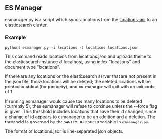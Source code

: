 ES Manager
----------

esmanager.py is a script which syncs locations from the [locations-api][]
to an elasticsearch cluster.

[locations-api]: https://github.com/osu-mist/locations-api

### Example

    python3 esmanager.py -i locations -t locations locations.json

This command reads locations from locations.json and uploads theme to the
elasticsearch instance at localhost, using index "locations" and document type
"locations".

If there are any locations on the elasticsearch server that are not present
in the json file, those locations will be deleted; the deleted locations will
be printed to stdout (for posterity), and es-manager will exit with an exit
code of 1.

If running esmanager would cause too many locations to be deleted (currently 5),
then esmanager will refuse to continue unless the --force flag is given. 
This threshold includes locations that have their id changed, since a change of id
appears to esmanager to be an addition and a deletion.
The threshold is governed by the  `SANITY_THRESHOLD` variable in `esmanager.py`.

The format of locations.json is line-separated json objects.
